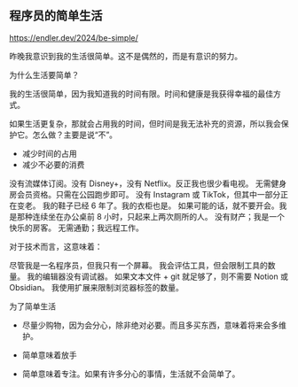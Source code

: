 ## 程序员的简单生活

https://endler.dev/2024/be-simple/

昨晚我意识到我的生活很简单。这不是偶然的，而是有意识的努力。

为什么生活要简单？

我的生活很简单，因为我知道我的时间有限。时间和健康是我获得幸福的最佳方式。

如果生活更复杂，那就会占用我的时间，但时间是我无法补充的资源，所以我会保护它。怎么做？主要是说“不”。

- 减少时间的占用
- 减少不必要的消费

没有流媒体订阅。没有 Disney+，没有 Netflix。反正我也很少看电视。
无需健身房会员资格。只需在公园跑步即可。
没有 Instagram 或 TikTok，但其中一部分正在变老。
我的鞋子已经 6 年了。我的衣柜也是。
如果可能的话，就不要开会。我是那种连续坐在办公桌前 8 小时，只起来上两次厕所的人。
没有财产；我是一个快乐的房客。
无需通勤；我远程工作。

对于技术而言，这意味着：

尽管我是一名程序员，但我只有一个屏幕。
我会评估工具，但会限制工具的数量。
我的编辑器没有调试器。
如果文本文件 + git 就足够了，则不需要 Notion 或 Obsidian。
我使用扩展来限制浏览器标签的数量。

为了简单生活

- 尽量少购物，因为会分心，除非绝对必要。而且多买东西，意味着将来会多维护。

- 简单意味着放手
- 简单意味着专注。如果有许多分心的事情，生活就不会简单了。
